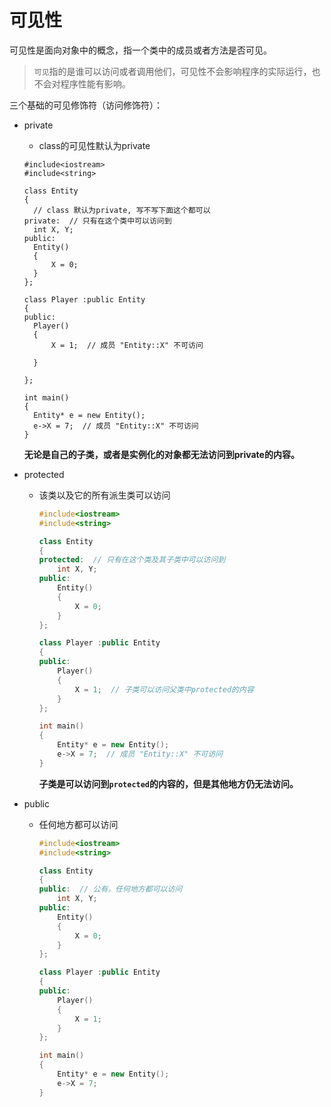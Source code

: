 # 可见性

可见性是面向对象中的概念，指一个类中的成员或者方法是否可见。

> `可见`指的是谁可以访问或者调用他们，可见性不会影响程序的实际运行，也不会对程序性能有影响。

三个基础的可见修饰符（访问修饰符）：

- private

  - class的可见性默认为private

  ~~~c+=
  #include<iostream>
  #include<string>
  
  class Entity
  {
  	// class 默认为private, 写不写下面这个都可以
  private:  // 只有在这个类中可以访问到
  	int X, Y;
  public:
  	Entity()
  	{
  		X = 0;
  	}
  };
  
  class Player :public Entity
  {
  public:
  	Player()
  	{
  		X = 1;  // 成员 "Entity::X" 不可访问
  
  	}
  
  };
  
  int main()
  {
  	Entity* e = new Entity();
  	e->X = 7;  // 成员 "Entity::X" 不可访问
  }
  ~~~

  **无论是自己的子类，或者是实例化的对象都无法访问到private的内容。**

- protected

  - 该类以及它的所有派生类可以访问

    ```c++
    #include<iostream>
    #include<string>
    
    class Entity
    {
    protected:  // 只有在这个类及其子类中可以访问到
    	int X, Y;
    public:
    	Entity()
    	{
    		X = 0;
    	}
    };
    
    class Player :public Entity
    {
    public:
    	Player()
    	{
    		X = 1;  // 子类可以访问父类中protected的内容
    	}
    };
    
    int main()
    {
    	Entity* e = new Entity();
    	e->X = 7;  // 成员 "Entity::X" 不可访问
    }
    ```

    **子类是可以访问到`protected`的内容的，但是其他地方仍无法访问。**

- public

  - 任何地方都可以访问

    ```c++
    #include<iostream>
    #include<string>
    
    class Entity
    {
    public:  // 公有，任何地方都可以访问
    	int X, Y;
    public:
    	Entity()
    	{
    		X = 0;
    	}
    };
    
    class Player :public Entity
    {
    public:
    	Player()
    	{
    		X = 1; 
    	}
    };
    
    int main()
    {
    	Entity* e = new Entity();
    	e->X = 7;  
    }
    ```
